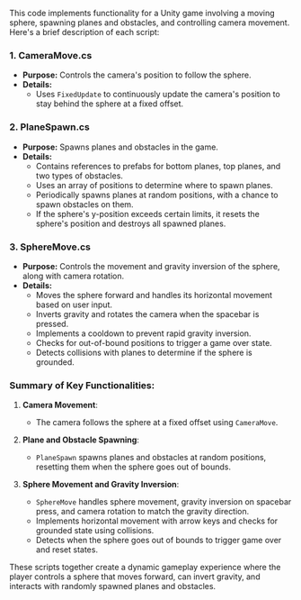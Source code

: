 This code implements functionality for a Unity game involving a moving sphere, spawning planes and obstacles, and controlling camera movement. Here's a brief description of each script:

### 1. **CameraMove.cs**
- **Purpose:** Controls the camera's position to follow the sphere.
- **Details:**
  - Uses `FixedUpdate` to continuously update the camera's position to stay behind the sphere at a fixed offset.

### 2. **PlaneSpawn.cs**
- **Purpose:** Spawns planes and obstacles in the game.
- **Details:**
  - Contains references to prefabs for bottom planes, top planes, and two types of obstacles.
  - Uses an array of positions to determine where to spawn planes.
  - Periodically spawns planes at random positions, with a chance to spawn obstacles on them.
  - If the sphere's y-position exceeds certain limits, it resets the sphere's position and destroys all spawned planes.

### 3. **SphereMove.cs**
- **Purpose:** Controls the movement and gravity inversion of the sphere, along with camera rotation.
- **Details:**
  - Moves the sphere forward and handles its horizontal movement based on user input.
  - Inverts gravity and rotates the camera when the spacebar is pressed.
  - Implements a cooldown to prevent rapid gravity inversion.
  - Checks for out-of-bound positions to trigger a game over state.
  - Detects collisions with planes to determine if the sphere is grounded.

### Summary of Key Functionalities:
1. **Camera Movement**:
   - The camera follows the sphere at a fixed offset using `CameraMove`.

2. **Plane and Obstacle Spawning**:
   - `PlaneSpawn` spawns planes and obstacles at random positions, resetting them when the sphere goes out of bounds.

3. **Sphere Movement and Gravity Inversion**:
   - `SphereMove` handles sphere movement, gravity inversion on spacebar press, and camera rotation to match the gravity direction.
   - Implements horizontal movement with arrow keys and checks for grounded state using collisions.
   - Detects when the sphere goes out of bounds to trigger game over and reset states.

These scripts together create a dynamic gameplay experience where the player controls a sphere that moves forward, can invert gravity, and interacts with randomly spawned planes and obstacles.
